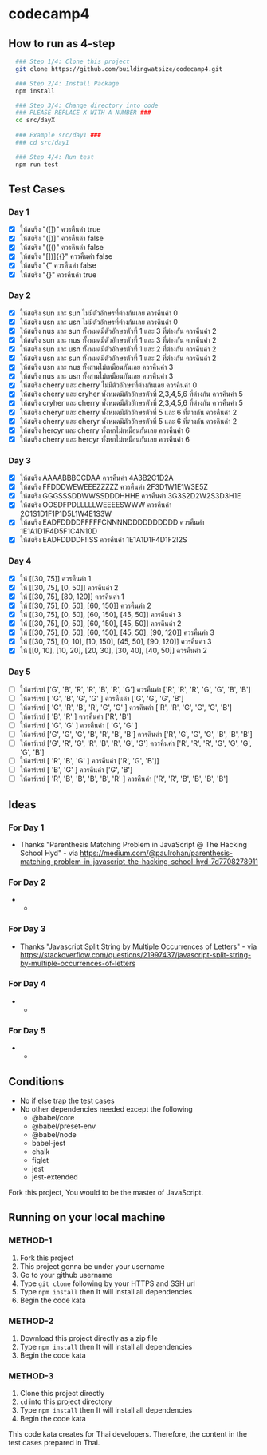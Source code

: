 # codecamp4

## How to run as 4-step

```bash
  ### Step 1/4: Clone this project
  git clone https://github.com/buildingwatsize/codecamp4.git

  ### Step 2/4: Install Package
  npm install

  ### Step 3/4: Change directory into code
  ### PLEASE REPLACE X WITH A NUMBER ###
  cd src/dayX
  
  ### Example src/day1 ###
  ### cd src/day1

  ### Step 4/4: Run test
  npm run test
```

## Test Cases

### Day 1

- [x] ให้สตริง "([])[]({})" ควรคืนค่า true
- [x] ให้สตริง "([)]" ควรคืนค่า false
- [x] ให้สตริง "((()" ควรคืนค่า false
- [x] ให้สตริง "[])]{{}" ควรคืนค่า false
- [x] ให้สตริง "{" ควรคืนค่า false
- [x] ให้สตริง "{}[]([])" ควรคืนค่า true

### Day 2

- [x] ให้สตริง sun และ sun ไม่มีตัวอักษรที่ต่างกันเลย ควรคืนค่า 0
- [x] ให้สตริง usn และ usn ไม่มีตัวอักษรที่ต่างกันเลย ควรคืนค่า 0
- [x] ให้สตริง nus และ sun ทั้งหมดมีตัวอักษรตัวที่ 1 และ 3 ที่ต่างกัน ควรคืนค่า 2
- [x] ให้สตริง sun และ nus ทั้งหมดมีตัวอักษรตัวที่ 1 และ 3 ที่ต่างกัน ควรคืนค่า 2
- [x] ให้สตริง sun และ usn ทั้งหมดมีตัวอักษรตัวที่ 1 และ 2 ที่ต่างกัน ควรคืนค่า 2
- [x] ให้สตริง usn และ sun ทั้งหมดมีตัวอักษรตัวที่ 1 และ 2 ที่ต่างกัน ควรคืนค่า 2
- [x] ให้สตริง usn และ nus ทั้งสามไม่เหมือนกันเลย ควรคืนค่า 3
- [x] ให้สตริง nus และ usn ทั้งสามไม่เหมือนกันเลย ควรคืนค่า 3
- [x] ให้สตริง cherry และ cherry ไม่มีตัวอักษรที่ต่างกันเลย ควรคืนค่า 0
- [x] ให้สตริง cherry และ cryher ทั้งหมดมีตัวอักษรตัวที่ 2,3,4,5,6 ที่ต่างกัน ควรคืนค่า 5
- [x] ให้สตริง cryher และ cherry ทั้งหมดมีตัวอักษรตัวที่ 2,3,4,5,6 ที่ต่างกัน ควรคืนค่า 5
- [x] ให้สตริง cheryr และ cherry ทั้งหมดมีตัวอักษรตัวที่ 5 และ 6 ที่ต่างกัน ควรคืนค่า 2
- [x] ให้สตริง cherry และ cheryr ทั้งหมดมีตัวอักษรตัวที่ 5 และ 6 ที่ต่างกัน ควรคืนค่า 2
- [x] ให้สตริง hercyr และ cherry ทั้งหกไม่เหมือนกันเลย ควรคืนค่า 6
- [x] ให้สตริง cherry และ hercyr ทั้งหกไม่เหมือนกันเลย ควรคืนค่า 6

### Day 3

- [x] ให้สตริง AAAABBBCCDAA ควรคืนค่า 4A3B2C1D2A
- [x] ให้สตริง FFDDDWEWEEEZZZZZ ควรคืนค่า 2F3D1W1E1W3E5Z
- [x] ให้สตริง GGGSSSDDWWSSDDDHHHE ควรคืนค่า 3G3S2D2W2S3D3H1E
- [x] ให้สตริง OOSDFPDLLLLLWEEEESWWW ควรคืนค่า 2O1S1D1F1P1D5L1W4E1S3W
- [x] ให้สตริง EADFDDDDFFFFFCNNNNDDDDDDDDDD ควรคืนค่า 1E1A1D1F4D5F1C4N10D
- [x] ให้สตริง EADFDDDDF!!SS ควรคืนค่า 1E1A1D1F4D1F2!2S

### Day 4

- [x] ให้ [[30, 75]] ควรคืนค่า 1
- [x] ให้ [[30, 75], [0, 50]] ควรคืนค่า 2
- [x] ให้ [[30, 75], [80, 120]] ควรคืนค่า 1
- [x] ให้ [[30, 75], [0, 50], [60, 150]] ควรคืนค่า 2
- [x] ให้ [[30, 75], [0, 50], [60, 150], [45, 50]] ควรคืนค่า 3
- [x] ให้ [[30, 75], [0, 50], [60, 150], [45, 50]] ควรคืนค่า 2
- [x] ให้ [[30, 75], [0, 50], [60, 150], [45, 50], [90, 120]] ควรคืนค่า 3
- [x] ให้ [[30, 75], [0, 10], [10, 150], [45, 50], [90, 120]] ควรคืนค่า 3
- [x] ให้ [[0, 10], [10, 20], [20, 30], [30, 40], [40, 50]] ควรคืนค่า 2

### Day 5

- [ ] ให้อาร์เรย์ ['G', 'B', 'R', 'R', 'B', 'R', 'G'] ควรคืนค่า ['R', 'R', 'R', 'G', 'G', 'B', 'B']
- [ ] ให้อาร์เรย์ [ 'G', 'B', 'G', 'G' ] ควรคืนค่า ['G', 'G', 'G', 'B']
- [ ] ให้อาร์เรย์ [ 'G', 'R', 'B', 'R', 'G', 'G' ] ควรคืนค่า ['R', 'R', 'G', 'G', 'G', 'B']
- [ ] ให้อาร์เรย์ [ 'B', 'R' ] ควรคืนค่า ['R', 'B']
- [ ] ให้อาร์เรย์ [ 'G', 'G' ] ควรคืนค่า [ 'G', 'G' ]
- [ ] ให้อาร์เรย์ ['G', 'G', 'G', 'B', 'R', 'B', 'B'] ควรคืนค่า ['R', 'G', 'G', 'G', 'B', 'B', 'B']
- [ ] ให้อาร์เรย์ ['G', 'R', 'G', 'R', 'B', 'R', 'G', 'G'] ควรคืนค่า ['R', 'R', 'R', 'G', 'G', 'G', 'G', 'B']
- [ ] ให้อาร์เรย์ [ 'R', 'B', 'G' ] ควรคืนค่า ['R', 'G', 'B']]
- [ ] ให้อาร์เรย์ [ 'B', 'G' ] ควรคืนค่า ['G', 'B']
- [ ] ให้อาร์เรย์ [ 'R', 'B', 'B', 'B', 'B', 'R' ] ควรคืนค่า ['R', 'R', 'B', 'B', 'B', 'B']

## Ideas

### For Day 1

- Thanks "Parenthesis Matching Problem in JavaScript @ The Hacking School Hyd" - via <https://medium.com/@paulrohan/parenthesis-matching-problem-in-javascript-the-hacking-school-hyd-7d7708278911>

### For Day 2

- -

### For Day 3

- Thanks "Javascript Split String by Multiple Occurrences of Letters" - via <https://stackoverflow.com/questions/21997437/javascript-split-string-by-multiple-occurrences-of-letters>
  
### For Day 4

- -

### For Day 5

- -

## Conditions

- No if else trap the test cases
- No other dependencies needed except the following
  - @babel/core
  - @babel/preset-env
  - @babel/node
  - babel-jest
  - chalk
  - figlet
  - jest
  - jest-extended

Fork this project, You would to be the master of JavaScript.

## Running on your local machine

### METHOD-1

1. Fork this project
2. This project gonna be under your username
3. Go to your github username
4. Type `git clone` following by your HTTPS and SSH url
5. Type `npm install` then It will install all dependencies
6. Begin the code kata

### METHOD-2

1. Download this project directly as a zip file
2. Type `npm install` then It will install all dependencies
3. Begin the code kata

### METHOD-3

1. Clone this project directly
2. `cd` into this project directory
3. Type `npm install` then It will install all dependencies
4. Begin the code kata

This code kata creates for Thai developers. Therefore, the content in the test cases prepared in Thai.
